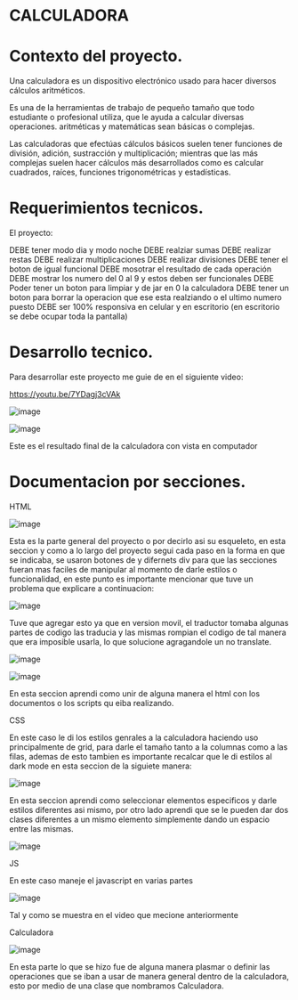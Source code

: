 # CALCULADORA

# Contexto del proyecto.

Una calculadora es un dispositivo electrónico usado para hacer diversos cálculos aritméticos.

Es una de la herramientas de trabajo de pequeño tamaño que todo estudiante o profesional utiliza, que le ayuda a calcular diversas operaciones. aritméticas y matemáticas sean básicas o complejas.

Las calculadoras que efectúas cálculos básicos suelen tener funciones de división, adición, sustracción y multiplicación; mientras que las más complejas suelen hacer cálculos más desarrollados como es calcular cuadrados, raíces, funciones trigonométricas y estadísticas.

# Requerimientos tecnicos.

El proyecto:

DEBE tener modo dia y modo noche
DEBE realziar sumas
DEBE realizar restas
DEBE realizar multiplicaciones
DEBE realizar divisiones
DEBE tener el boton de igual funcional
DEBE mosotrar el resultado de cada operación
DEBE mostrar los numero del 0 al 9 y estos deben ser funcionales
DEBE Poder tener un boton para limpiar y de jar en 0 la calculadora
DEBE tener un boton para borrar la operacion que ese esta realziando o el ultimo numero puesto
DEBE ser 100% responsiva en celular y en escritorio (en escritorio se debe ocupar toda la pantalla)

# Desarrollo tecnico.

Para desarrollar este proyecto me guie de en el siguiente video:

https://youtu.be/7YDagj3cVAk

![image](https://user-images.githubusercontent.com/114700033/200335335-81375f44-17e9-4ebd-a835-cc0e91b0dd83.png)

![image](https://user-images.githubusercontent.com/114700033/200335491-7dc9d60d-29d7-4255-97a0-9aa15931b1ff.png)


Este es el resultado final de la calculadora con vista en computador

# Documentacion por secciones.

HTML 

![image](https://user-images.githubusercontent.com/114700033/200335832-29d4da2e-1bb0-4b5c-90ed-5f7970ff490a.png)

Esta es la parte general del proyecto o por decirlo asi su esqueleto, en esta seccion y como a lo largo del proyecto segui cada paso en la forma en que se indicaba, se usaron botones de y difernets div para que las secciones fueran mas faciles de manipular al momento de darle estilos o funcionalidad, en este punto es importante mencionar que tuve un problema que explicare a continuacion:

![image](https://user-images.githubusercontent.com/114700033/200336440-aa18528f-0811-4cd3-b862-eecc13e1465d.png)

Tuve que agregar esto ya que en version movil, el traductor tomaba algunas partes de codigo las traducia y las mismas rompian el codigo de tal manera que era imposible usarla, lo que solucione agragandole un no translate.

![image](https://user-images.githubusercontent.com/114700033/200336988-a56dcdc6-4d9c-4a6d-bb83-b0b21b784806.png)

![image](https://user-images.githubusercontent.com/114700033/200337042-bc11ba4d-9f5c-45dc-b1c2-5ef6680f23b6.png)

En esta seccion aprendi como unir de alguna manera el html con los documentos o los scripts qu eiba realizando.

CSS

En este caso le di los estilos genrales a la calculadora haciendo uso principalmente de grid, para darle el tamaño tanto a la columnas como a las filas, ademas de esto tambien es importante recalcar que le di estilos al dark mode en esta seccion de la siguiete manera:

![image](https://user-images.githubusercontent.com/114700033/200338319-3ac05bc5-0d14-4ec4-ae6c-a02bfbed60a7.png)

En esta seccion aprendi como seleccionar elementos especificos y darle estilos diferentes asi mismo, por otro lado aprendi que se le pueden dar dos clases diferentes a un mismo elemento simplemente dando un espacio entre las mismas.

![image](https://user-images.githubusercontent.com/114700033/200339253-be2520bf-6bfc-4bdd-89ea-fda83793e487.png)

JS

En este caso maneje el javascript en varias partes 

![image](https://user-images.githubusercontent.com/114700033/200345726-214ef077-74cd-479b-a9b6-56a5fa3d22ee.png)

Tal y como se muestra en el video que mecione anteriormente

Calculadora

![image](https://user-images.githubusercontent.com/114700033/200346200-a8a3e7cd-fcd4-4e26-b024-eda6f2101760.png)

En esta parte lo que se hizo fue de alguna manera plasmar o definir las operaciones que se iban a usar de manera general dentro de la calculadora, esto por medio de una clase que nombramos Calculadora.

